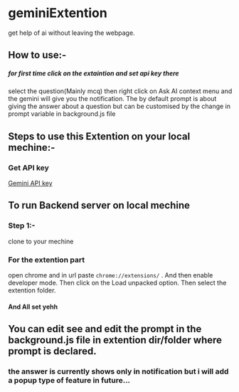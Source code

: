 # geminiExtention
get help of ai without leaving the webpage.

## How to use:- 
##### for first time click on the extaintion and set api key there 
select the question(Mainly mcq) then right click on Ask AI context menu and the gemini will give you the notification. The by default prompt is about giving the answer about a question but can be customised by the change in prompt variable in background.js file

## Steps to use this Extention on your local mechine:-

### Get API key 
[Gemini API key ](https://aistudio.google.com/app/apikey)


## To run Backend server on local mechine

### Step 1:- 
clone to your mechine

### For the extention part
open chrome and in url paste `chrome://extensions/` .  And then enable developer mode. Then click on the Load unpacked option. Then select the extention folder. 
#### And All set yehh

## You can edit see and edit the prompt in the background.js file in extention dir/folder where prompt is declared.
### the answer is currently shows only in notification but i will add a popup type of feature in future...
